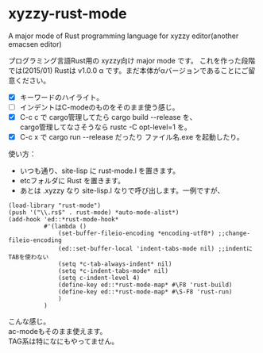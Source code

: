 # xyzzy-rust-mode
A major mode of Rust programming language for xyzzy editor(another emacsen editor)

プログラミング言語Rust用の xyzzy向け major mode です。
これを作った段階では(2015/01) Rustは v1.0.0 α です。まだ本体がαバージョンであることにご留意ください。

- [x] キーワードのハイライト。
- [ ] インデントはC-modeのものをそのまま使う感じ。
- [x] C-c c で cargo管理してたら cargo build --release を、<br />
        cargo管理してなさそうなら rustc -C opt-level=1 を。
- [x] C-c x で cargo run --release だったり ファイル名.exe を起動したり。

使い方：
* いつも通り、site-lisp に rust-mode.l を置きます。
* etcフォルダに Rust を置きます。
* あとは .xyzzy なり site-lisp.l なりで呼び出します。一例ですが、
```
(load-library "rust-mode")
(push '("\\.rs$" . rust-mode) *auto-mode-alist*)
(add-hook 'ed::*rust-mode-hook*
          #'(lambda ()
              (set-buffer-fileio-encoding *encoding-utf8*) ;;change-fileio-encoding
              (ed::set-buffer-local 'indent-tabs-mode nil) ;;indentにTABを使わない
              (setq *c-tab-always-indent* nil)
              (setq *c-indent-tabs-mode* nil)
              (setq c-indent-level 4)
              (define-key ed::*rust-mode-map* #\F8 'rust-build)
              (define-key ed::*rust-mode-map* #\S-F8 'rust-run)
              )
          )
```
こんな感じ。<br />
ac-modeもそのまま使えます。<br />
TAG系は特になにもやってません。<br />
